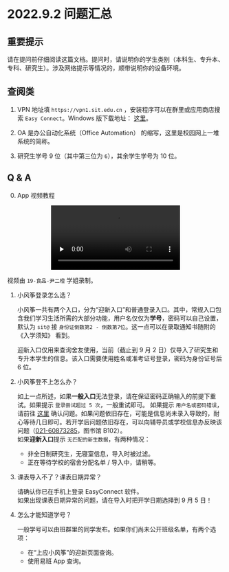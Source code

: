 # 2022.9.2 问题汇总

## 重要提示

请在提问前仔细阅读这篇文档。提问时，请说明你的学生类别（本科生、专升本、专科、研究生）。涉及网络提示等情况的，顺带说明你的设备环境。

## 查阅类

1. VPN 地址填 `https://vpn1.sit.edu.cn` ，安装程序可以在群里或应用商店搜索 `Easy Connect`。Windows 版下载地址： [这里](https://www.sit.edu.cn/14256/list.htm)。

2. OA 是办公自动化系统（Office Automation） 的缩写，这里是校园网上一堆系统的简称。

3. 研究生学号 9 位（其中第三位为 `6`），其余学生学号为 10 位。

## Q & A

0. App 视频教程

<p align="center">
	<video id="video" src="https://kite.sunnysab.cn/wiki/assets/课表导入指南.mp4" type="video/mp4" preload="none"></video>
</p>

   视频由 `19-食品-尹二橙` 学姐录制。

1. 小风筝登录怎么选？
   
   小风筝一共有两个入口，分为“迎新入口”和普通登录入口。其中，常规入口包含我们学习生活所需的大部分功能，用户名仅仅为**学号**，密码可以自己设置，默认为 `sit@` 接 `身份证倒数第2 - 倒数第7位`。这一点可以在录取通知书随附的 《入学须知》 看到。
   
   迎新入口仅用来查询舍友使用，当前（截止到 9 月 2 日）仅导入了研究生和专升本学生的信息。该入口需要使用姓名或准考证号登录，密码为身份证号后 6 位。

2. 小风筝登不上怎么办？
   
   如上一点所述，如果**一般入口**无法登录，请在保证密码正确输入的前提下重试。如果提示 `登录尝试超过 5 次`，一般重试即可。 如果提示 `用户名或密码错误`，请前往 [这里](https://myportal.sit.edu.cn) 确认问题。如果问题依旧存在，可能是信息尚未录入导致的，耐心等待几日即可。若开学后问题依旧存在，可以向辅导员或学校信息办反映该问题（[021-60873285](tel:02160873285)，图书馆 B102）。  
   如果**迎新入口**提示 `无匹配的新生数据`，有两种情况：
   
   - 非全日制研究生，无寝室信息，导入时被过滤。  
   - 正在等待学校的宿舍分配名单 / 导入中，请稍等。

3. 课表导入不了？课表日期异常？
   
   请确认你已在手机上登录 EasyConnect 软件。  
   如果出现课表日期异常的问题，请在导入时把开学日期选择到 9 月 5 日！

4. 怎么才能知道学号？
   
   一般学号可以由班群里的同学发布。如果你们尚未公开班级名单，有两个选项：

   - 在“上应小风筝”的迎新页面查询。  
   - 使用易班 App 查询。
